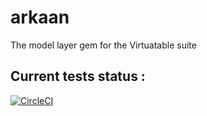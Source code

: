# arkaan

The model layer gem for the Virtuatable suite

## Current tests status :

[![CircleCI](https://circleci.com/gh/Virtuatable/virtuatable-core/tree/master.svg?style=svg)](https://circleci.com/gh/Virtuatable/virtuatable-core/tree/master)